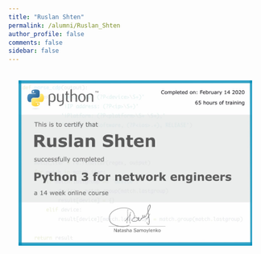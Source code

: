 ```yaml
---
title: "Ruslan Shten"
permalink: /alumni/Ruslan_Shten
author_profile: false
comments: false
sidebar: false
---
```


<div style="padding: 20px;">
  <img src="https://raw.githubusercontent.com/pyneng/pyneng.github.io/master/alumni/Ruslan_Shten.png" alt="Python for network engineers">
</div>

